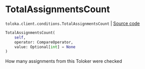 # TotalAssignmentsCount
`toloka.client.conditions.TotalAssignmentsCount` | [Source code](https://github.com/Toloka/toloka-kit/blob/v1.0.1/src/client/conditions.py#L296)

```python
TotalAssignmentsCount(
    self,
    operator: CompareOperator,
    value: Optional[int] = None
)
```

How many assignments from this Toloker were checked

